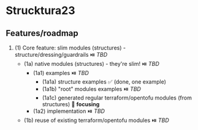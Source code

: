 # Strucktura23

## Features/roadmap

1. (1) Core feature: slim modules (structures) - structure/dressing/guardrails :play_or_pause_button: *TBD*
	* (1a) native modules (structures) - they're slim! :play_or_pause_button: *TBD*
		*  (1a1) examples :play_or_pause_button: *TBD*
			* (1a1a) structure examples :white_check_mark: (done, one example)
			* (1a1b) "root" modules examples :play_or_pause_button: *TBD*
			* (1a1c) generated regular terraform/opentofu modules (from structures) :dart: **focusing**
		*  (1a2) implementation :play_or_pause_button: *TBD*
	* (1b) reuse of existing terraform/opentofu modules  :play_or_pause_button: *TBD*

